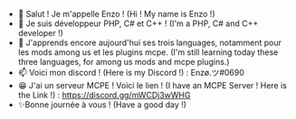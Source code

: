 - 👋 Salut ! Je m'appelle Enzo ! (Hi ! My name is Enzo !)
- 👀 Je suis développeur PHP, C# et C++ ! (I'm a PHP, C# and C++ developer !)
- 🌱 J'apprends encore aujourd'hui ses trois languages, notamment pour les mods among us et les plugins mcpe. (I'm still learning today these three languages, for among us mods and mcpe plugins.)
- 📫 Voici mon discord ! (Here is my Discord !) : Enzø.ツ#0690
- 😁 J'ai un serveur MCPE ! Voici le lien ! (I have an MCPE Server ! Here is the Link !) : https://discord.gg/mWCDj3wWHG
- ✨Bonne journée à vous ! (Have a good day !)

<!---
Nya-Enzo/Nya-Enzo is a ✨ special ✨ repository because its `README.md` (this file) appears on your GitHub profile.
You can click the Preview link to take a look at your changes.
--->
